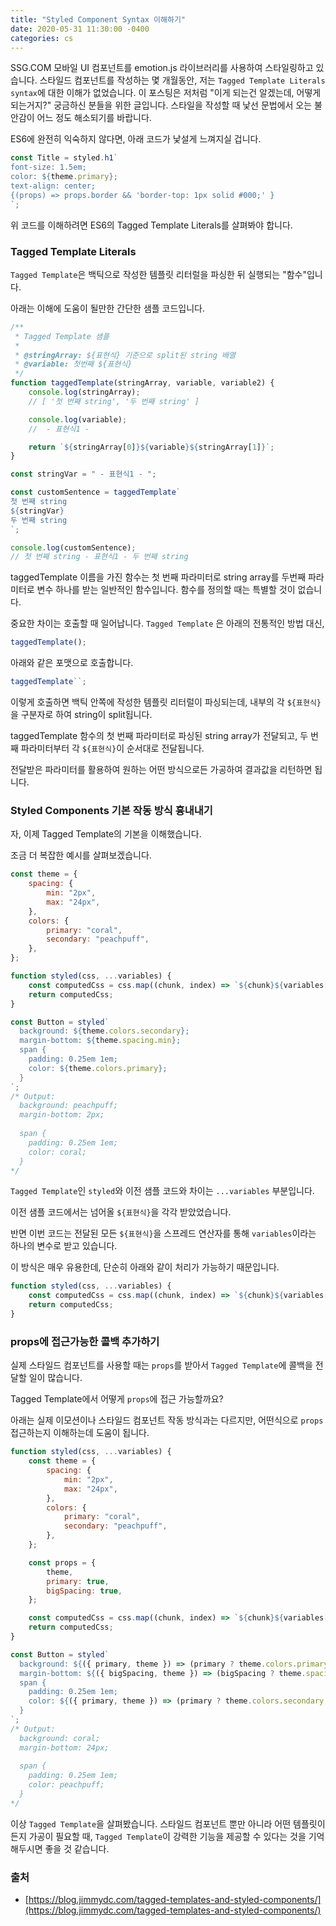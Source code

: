 ```yaml
---
title: "Styled Component Syntax 이해하기"
date: 2020-05-31 11:30:00 -0400
categories: cs
---
```


SSG.COM 모바일 UI 컴포넌트를 emotion.js 라이브러리를 사용하여 스타일링하고 있습니다. 스타일드 컴포넌트를 작성하는 몇 개월동안, 저는 `Tagged Template Literals syntax`에 대한 이해가 없었습니다. 이 포스팅은 저처럼 "이게 되는건 알겠는데, 어떻게 되는거지?" 궁금하신 분들을 위한 글입니다. 스타일을 작성할 때 낯선 문법에서 오는 불안감이 어느 정도 해소되기를 바랍니다.

ES6에 완전히 익숙하지 않다면, 아래 코드가 낯설게 느껴지실 겁니다.

```jsx
const Title = styled.h1`
font-size: 1.5em;
color: ${theme.primary};
text-align: center;
{(props) => props.border && 'border-top: 1px solid #000;' }
`;
```

위 코드를 이해하려면 ES6의 Tagged Template Literals를 살펴봐야 합니다.

### Tagged Template Literals

`Tagged Template`은 백틱으로 작성한 템플릿 리터럴을 파싱한 뒤 실행되는 "함수"입니다.

아래는 이해에 도움이 될만한 간단한 샘플 코드입니다.

```jsx
/**
 * Tagged Template 샘플
 *
 * @stringArray: ${표현식} 기준으로 split된 string 배열
 * @variable: 첫번째 ${표현식}
 */
function taggedTemplate(stringArray, variable, variable2) {
	console.log(stringArray);
	// [ '첫 번째 string', '두 번째 string' ]

	console.log(variable);
	//  - 표현식1 -

	return `${stringArray[0]}${variable}${stringArray[1]}`;
}

const stringVar = " - 표현식1 - ";

const customSentence = taggedTemplate`
첫 번째 string
${stringVar} 
두 번째 string
`;

console.log(customSentence);
// 첫 번째 string - 표현식1 - 두 번째 string
```

taggedTemplate 이름을 가진 함수는 첫 번째 파라미터로 string array를 두번째 파라미터로 변수 하나를 받는 일반적인 함수입니다. 함수를 정의할 때는 특별할 것이 없습니다.

중요한 차이는 호출할 때 일어납니다.
`Tagged Template` 은 아래의 전통적인 방법 대신,

```jsx
taggedTemplate();
```

아래와 같은 포맷으로 호출합니다.

```jsx
taggedTemplate``;
```

이렇게 호출하면 백틱 안쪽에 작성한 템플릿 리터럴이 파싱되는데, 내부의 각 `${표현식}`을 구분자로 하여 string이 split됩니다.

taggedTemplate 함수의 첫 번째 파라미터로 파싱된 string array가 전달되고, 두 번째 파라미터부터 각 `${표현식}`이 순서대로 전달됩니다.

전달받은 파라미터를 활용하여 원하는 어떤 방식으로든 가공하여 결과값을 리턴하면 됩니다.

### Styled Components 기본 작동 방식 흉내내기

자, 이제 Tagged Template의 기본을 이해했습니다.

조금 더 복잡한 예시를 살펴보겠습니다.

```jsx
const theme = {
	spacing: {
		min: "2px",
		max: "24px",
	},
	colors: {
		primary: "coral",
		secondary: "peachpuff",
	},
};

function styled(css, ...variables) {
	const computedCss = css.map((chunk, index) => `${chunk}${variables[index] || ""}`).join("");
	return computedCss;
}

const Button = styled`
  background: ${theme.colors.secondary};
  margin-bottom: ${theme.spacing.min};
  span {
    padding: 0.25em 1em;
    color: ${theme.colors.primary};
  }
`;
/* Output:
  background: peachpuff; 
  margin-bottom: 2px; 
   
  span { 
    padding: 0.25em 1em; 
    color: coral; 
  } 
*/
```

`Tagged Template`인 `styled`와 이전 샘플 코드와 차이는 `...variables` 부분입니다.

이전 샘플 코드에서는 넘어올 `${표현식}`을 각각 받았었습니다.

반면 이번 코드는 전달된 모든 `${표현식}`을 스프레드 연산자를 통해 `variables`이라는 하나의 변수로 받고 있습니다.

이 방식은 매우 유용한데, 단순히 아래와 같이 처리가 가능하기 때문입니다.

```jsx
function styled(css, ...variables) {
	const computedCss = css.map((chunk, index) => `${chunk}${variables[index] || ""}`).join("");
	return computedCss;
}
```

### props에 접근가능한 콜백 추가하기

실제 스타일드 컴포넌트를 사용할 때는 `props`를 받아서 `Tagged Template`에 콜백을 전달할 일이 많습니다.

Tagged Template에서 어떻게 `props`에 접근 가능할까요?

아래는 실제 이모션이나 스타일드 컴포넌트 작동 방식과는 다르지만, 어떤식으로 `props` 접근하는지 이해하는데 도움이 됩니다.

```jsx
function styled(css, ...variables) {
	const theme = {
		spacing: {
			min: "2px",
			max: "24px",
		},
		colors: {
			primary: "coral",
			secondary: "peachpuff",
		},
	};

	const props = {
		theme,
		primary: true,
		bigSpacing: true,
	};

	const computedCss = css.map((chunk, index) => `${chunk}${variables[index] ? variables[index](props) : ""}`).join("");
	return computedCss;
}

const Button = styled`
  background: ${({ primary, theme }) => (primary ? theme.colors.primary : theme.colors.secondary)};
  margin-bottom: ${({ bigSpacing, theme }) => (bigSpacing ? theme.spacing.max : theme.spacing.min)};
  span {
    padding: 0.25em 1em;
    color: ${({ primary, theme }) => (primary ? theme.colors.secondary : "#fff")};
  }
`;
/* Output:
  background: coral; 
  margin-bottom: 24px; 
 
  span { 
    padding: 0.25em 1em; 
    color: peachpuff; 
  } 
*/
```

이상 `Tagged Template`을 살펴봤습니다.
스타일드 컴포넌트 뿐만 아니라 어떤 템플릿이든지 가공이 필요할 때, `Tagged Template`이 강력한 기능을 제공할 수 있다는 것을 기억해두시면 좋을 것 같습니다.

### 출처

- [https://blog.jimmydc.com/tagged-templates-and-styled-components/](https://blog.jimmydc.com/tagged-templates-and-styled-components/)

<style type="text/css">
@media (min-width: 64em) {
  .archive pre { font-size: 0.85em; }
	.archive li,
	.archive p {
		font-size: 0.84em;
	}
}
@media (min-width: 80em) {
	.archive li,
	.archive p {
		font-size: 0.72em;
	}
}
</style>
